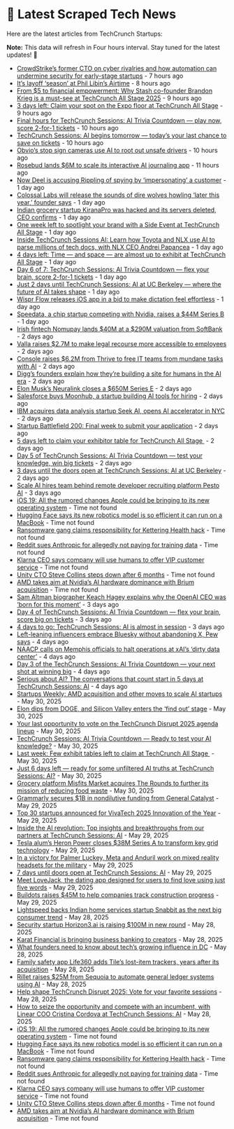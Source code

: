 
# 📰 Latest Scraped Tech News

Here are the latest articles from TechCrunch Startups:

**Note:** This data will refresh in Four hours interval. Stay tuned for the latest updates! 🔄
- [CrowdStrike’s former CTO on cyber rivalries and how automation can undermine security for early-stage startups](https://techcrunch.com/podcast/crowdstrikes-former-cto-on-cyber-rivalries-and-how-automation-can-undermine-security-for-early-stage-startups/) - 7 hours ago
- [It’s layoff ‘season’ at Phil Libin’s Airtime](https://techcrunch.com/2025/06/04/its-layoff-season-at-phil-libins-airtime/) - 8 hours ago
- [From $5 to financial empowerment: Why Stash co-founder Brandon Krieg is a must-see at TechCrunch All Stage 2025](https://techcrunch.com/2025/06/04/from-5-to-financial-empowerment-why-stash-co-founder-brandon-krieg-is-a-must-see-at-techcrunch-all-stage-2025/) - 9 hours ago
- [3 days left: Claim your spot on the Expo floor at TechCrunch All Stage](https://techcrunch.com/2025/06/04/3-days-left-claim-your-spot-on-the-expo-floor-at-techcrunch-all-stage/) - 9 hours ago
- [Final hours for TechCrunch Sessions: AI Trivia Countdown — play now, score 2-for-1 tickets](https://techcrunch.com/2025/06/04/final-hours-techcrunch-sessions-ai-trivia-countdown-play-now-score-2-for-1-tickets/) - 10 hours ago
- [TechCrunch Sessions: AI begins tomorrow — today’s your last chance to save on tickets](https://techcrunch.com/2025/06/04/techcrunch-sessions-ai-begins-tomorrow-todays-your-last-chance-to-save/) - 10 hours ago
- [Obvio’s stop sign cameras use AI to root out unsafe drivers](https://techcrunch.com/2025/06/04/obvios-stop-sign-cameras-use-ai-to-root-out-unsafe-drivers/) - 10 hours ago
- [Rosebud lands $6M to scale its interactive AI journaling app](https://techcrunch.com/2025/06/04/rosebud-lands-6m-to-scale-its-interactive-ai-journaling-app/) - 11 hours ago
- [Now Deel is accusing Rippling of spying by ‘impersonating’ a customer](https://techcrunch.com/2025/06/03/now-deel-is-accusing-rippling-of-spying-by-impersonating-a-customer/) - 1 day ago
- [Colossal Labs will release the sounds of dire wolves howling ‘later this year,’ founder says](https://techcrunch.com/2025/06/03/colossal-labs-will-release-the-sounds-of-dire-wolves-howling-later-this-year-founder-says/) - 1 day ago
- [Indian grocery startup KiranaPro was hacked and its servers deleted, CEO confirms](https://techcrunch.com/2025/06/03/indian-grocery-startup-kiranapro-was-hacked-and-its-servers-deleted-ceo-confirms/) - 1 day ago
- [One week left to spotlight your brand with a Side Event at TechCrunch All Stage](https://techcrunch.com/2025/06/03/one-week-left-to-spotlight-your-brand-with-a-side-event-at-techcrunch-all-stage/) - 1 day ago
- [Inside TechCrunch Sessions AI: Learn how Toyota and NLX use AI to parse millions of tech docs, with NLX CEO Andrei Papancea](https://techcrunch.com/2025/06/03/inside-techcrunch-sessions-ai-learn-how-toyota-and-nlx-use-ai-to-parse-millions-of-tech-docs-with-nlx-ceo-andrei-papancea/) - 1 day ago
- [4 days left: Time — and space — are almost up to exhibit at TechCrunch All Stage](https://techcrunch.com/2025/06/03/4-days-left-time-and-space-are-almost-up-to-exhibit-at-techcrunch-all-stage/) - 1 day ago
- [Day 6 of 7: TechCrunch Sessions: AI Trivia Countdown — flex your brain, score 2-for-1 tickets](https://techcrunch.com/2025/06/03/day-6-of-techcrunch-sessions-ai-trivia-countdown-flex-your-brain-score-a-2-for-1-ticket-deal/) - 1 day ago
- [Just 2 days until TechCrunch Sessions: AI at UC Berkeley — where the future of AI takes shape](https://techcrunch.com/2025/06/03/just-2-days-until-techcrunch-sessions-ai-at-uc-berkeley-where-the-future-of-ai-takes-shape/) - 1 day ago
- [Wispr Flow releases iOS app in a bid to make dictation feel effortless](https://techcrunch.com/2025/06/03/wispr-flow-releases-ios-app-in-a-bid-to-make-dictation-feel-effortless/) - 1 day ago
- [Speedata, a chip startup competing with Nvidia, raises a $44M Series B](https://techcrunch.com/2025/06/03/speedata-a-chip-startup-competing-with-nvidia-raises-a-44m-series-b/) - 1 day ago
- [Irish fintech Nomupay lands $40M at a $290M valuation from SoftBank](https://techcrunch.com/2025/06/03/irish-fintech-startup-nomupay-lands-another-40m-at-a-290m-valuation-from-softbank-just-5-months-after-its-last-raise/) - 2 days ago
- [Valla raises $2.7M to make legal recourse more accessible to employees](https://techcrunch.com/2025/06/02/valla-raises-2-7m-to-make-legal-recourse-more-accessible-to-employees/) - 2 days ago
- [Console raises $6.2M from Thrive to free IT teams from mundane tasks with AI](https://techcrunch.com/2025/06/02/console-raises-6-2m-from-thrive-to-free-it-teams-from-mundane-tasks-with-ai/) - 2 days ago
- [Digg’s founders explain how they’re building a site for humans in the AI era](https://techcrunch.com/2025/06/02/diggs-founders-explain-how-theyre-building-a-site-for-humans-in-the-ai-era/) - 2 days ago
- [Elon Musk’s Neuralink closes a $650M Series E](https://techcrunch.com/2025/06/02/elon-musks-neuralink-closes-a-650m-series-e/) - 2 days ago
- [Salesforce buys Moonhub, a startup building AI tools for hiring](https://techcrunch.com/2025/06/02/salesforce-buys-moonhub-a-startup-building-ai-tools-for-hiring/) - 2 days ago
- [IBM acquires data analysis startup Seek AI, opens AI accelerator in NYC](https://techcrunch.com/2025/06/02/ibm-acquires-data-analysis-startup-seek-ai-opens-ai-accelerator-in-nyc/) - 2 days ago
- [Startup Battlefield 200: Final week to submit your application](https://techcrunch.com/2025/06/02/startup-battlefield-200-final-week-to-submit-your-application/) - 2 days ago
- [5 days left to claim your exhibitor table for TechCrunch All Stage ](https://techcrunch.com/2025/06/02/5-days-left-to-claim-your-exhibitor-table-for-techcrunch-all-stage/) - 2 days ago
- [Day 5 of TechCrunch Sessions: AI Trivia Countdown — test your knowledge, win big tickets](https://techcrunch.com/2025/06/02/day-5-of-techcrunch-sessions-ai-trivia-countdown-test-your-knowledge-win-big-tickets/) - 2 days ago
- [3 days until the doors open at TechCrunch Sessions: AI at UC Berkeley](https://techcrunch.com/2025/06/02/3-days-until-the-doors-open-at-techcrunch-sessions-ai-in-berkeley/) - 2 days ago
- [Scale AI hires team behind remote developer recruiting platform Pesto AI](https://techcrunch.com/2025/06/02/scale-ai-hires-team-behind-remote-developer-recruiting-platform-pesto-ai/) - 3 days ago
- [iOS 19: All the rumored changes Apple could be bringing to its new operating system](https://techcrunch.com/2025/06/04/ios-19-all-the-rumored-changes-apple-could-be-bringing-to-its-new-operating-system/) - Time not found
- [Hugging Face says its new robotics model is so efficient it can run on a MacBook](https://techcrunch.com/2025/06/04/hugging-face-says-its-new-robotics-model-is-so-efficient-it-can-run-on-a-macbook/) - Time not found
- [Ransomware gang claims responsibility for Kettering Health hack](https://techcrunch.com/2025/06/04/ransomware-gang-claims-responsibility-for-kettering-health-hack/) - Time not found
- [Reddit sues Anthropic for allegedly not paying for training data](https://techcrunch.com/2025/06/04/reddit-sues-anthropic-for-allegedly-not-paying-for-training-data/) - Time not found
- [Klarna CEO says company will use humans to offer VIP customer service](https://techcrunch.com/2025/06/04/klarna-ceo-says-company-will-use-humans-to-offer-vip-customer-service/) - Time not found
- [Unity CTO Steve Collins steps down after 6 months](https://techcrunch.com/2025/06/04/unity-cto-steve-collins-steps-down-after-six-months/) - Time not found
- [AMD takes aim at Nvidia’s AI hardware dominance with Brium acquisition](https://techcrunch.com/2025/06/04/amd-takes-aim-at-nvidias-ai-hardware-dominance-with-brium-acquisition/) - Time not found
- [Sam Altman biographer Keach Hagey explains why the OpenAI CEO was ‘born for this moment’](https://techcrunch.com/2025/06/01/sam-altman-biographer-keach-hagey-explains-why-the-openai-ceo-was-born-for-this-moment/) - 3 days ago
- [Day 4 of TechCrunch Sessions: AI Trivia Countdown — flex your brain, score big on tickets](https://techcrunch.com/2025/06/01/day-4-of-techcrunch-sessions-ai-trivia-countdown-flex-your-brain-score-big-on-tickets/) - 3 days ago
- [4 days to go: TechCrunch Sessions: AI is almost in session](https://techcrunch.com/2025/06/01/4-days-to-go-techcrunch-sessions-ai-is-almost-in-session/) - 3 days ago
- [Left-leaning influencers embrace Bluesky without abandoning X, Pew says](https://techcrunch.com/2025/05/31/left-leaning-influencers-embrace-bluesky-without-abandoning-x-pew-says/) - 4 days ago
- [NAACP calls on Memphis officials to halt operations at xAI’s ‘dirty data center’](https://techcrunch.com/2025/05/31/naacp-calls-on-officials-to-halt-operations-at-xais-dirty-data-center-in-memphis/) - 4 days ago
- [Day 3 of the TechCrunch Sessions: AI Trivia Countdown — your next shot at winning big](https://techcrunch.com/2025/05/31/day-3-of-the-techcrunch-sessions-ai-trivia-countdown-your-next-shot-at-winning-big/) - 4 days ago
- [Serious about AI? The conversations that count start in 5 days at TechCrunch Sessions: AI](https://techcrunch.com/2025/05/31/serious-about-ai-the-conversations-that-count-start-in-5-days-at-techcrunch-sessions-ai/) - 4 days ago
- [Startups Weekly: AMD acquisition and other moves to scale AI startups](https://techcrunch.com/2025/05/30/startups-weekly-amd-acquisition-and-other-moves-to-scale-ai-startups/) - May 30, 2025
- [Elon dips from DOGE, and Silicon Valley enters the ‘find out’ stage](https://techcrunch.com/podcast/elon-dips-from-doge-and-silicon-valley-enters-the-find-out-stage/) - May 30, 2025
- [Your last opportunity to vote on the TechCrunch Disrupt 2025 agenda lineup](https://techcrunch.com/2025/05/30/your-last-opportunity-to-vote-on-the-techcrunch-disrupt-2025-agenda-lineup/) - May 30, 2025
- [TechCrunch Sessions: AI Trivia Countdown — Ready to test your AI knowledge?](https://techcrunch.com/2025/05/30/tc-sessions-ai-trivia-countdown-ready-to-test-your-ai-knowledge/) - May 30, 2025
- [Last week: Few exhibit tables left to claim at TechCrunch All Stage ](https://techcrunch.com/2025/05/30/last-week-few-exhibit-tables-left-to-claim-at-techcrunch-all-stage/) - May 30, 2025
- [Just 6 days left — ready for some unfiltered AI truths at TechCrunch Sessions: AI?](https://techcrunch.com/2025/05/30/just-6-days-left-ready-for-some-unfiltered-ai-truths-at-techcrunch-sessions-ai/) - May 30, 2025
- [Grocery platform Misfits Market acquires The Rounds to further its mission of reducing food waste](https://techcrunch.com/2025/05/30/grocery-platform-misfits-market-acquires-the-rounds-to-further-its-mission-of-reducing-food-waste/) - May 30, 2025
- [Grammarly secures $1B in nondilutive funding from General Catalyst](https://techcrunch.com/2025/05/29/grammarly-secures-1b-in-non-dilutive-funding-from-general-catalyst/) - May 29, 2025
- [Top 30 startups announced for VivaTech 2025 Innovation of the Year](https://techcrunch.com/2025/05/29/top-30-startups-announced-for-vivatech-2025-innovation-of-the-year-award/) - May 29, 2025
- [Inside the AI revolution: Top insights and breakthroughs from our partners at TechCrunch Sessions: AI](https://techcrunch.com/2025/05/29/inside-the-ai-revolution-top-insights-and-breakthroughs-from-our-partners-at-techcrunch-sessions-ai/) - May 29, 2025
- [Tesla alum’s Heron Power closes $38M Series A to transform key grid technology](https://techcrunch.com/2025/05/29/tesla-alums-heron-power-closes-38m-series-a-to-transform-key-grid-technology/) - May 29, 2025
- [In a victory for Palmer Luckey, Meta and Anduril work on mixed reality headsets for the military](https://techcrunch.com/2025/05/29/in-a-victory-for-palmer-luckey-meta-and-anduril-work-on-mixed-reality-headsets-for-the-military/) - May 29, 2025
- [7 days until doors open at TechCrunch Sessions: AI](https://techcrunch.com/2025/05/29/7-days-until-doors-open-at-techcrunch-sessions-ai/) - May 29, 2025
- [Meet LoveJack, the dating app designed for users to find love using just five words](https://techcrunch.com/2025/05/29/meet-lovejack-the-dating-app-designed-for-users-to-find-love-using-just-five-words/) - May 29, 2025
- [Buildots raises $45M to help companies track construction progress](https://techcrunch.com/2025/05/29/buildots-raises-45m-to-help-companies-track-construction-progress/) - May 29, 2025
- [Lightspeed backs Indian home services startup Snabbit as the next big consumer trend](https://techcrunch.com/2025/05/28/lightspeed-backs-indian-home-services-startup-snabbit-as-the-next-big-consumer-trend/) - May 28, 2025
- [Security startup Horizon3.ai is raising $100M in new round](https://techcrunch.com/2025/05/28/security-startup-horizon3-ai-is-raising-100m-in-new-round/) - May 28, 2025
- [Karat Financial is bringing business banking to creators](https://techcrunch.com/2025/05/28/karat-financial-is-bringing-business-banking-to-creators/) - May 28, 2025
- [What founders need to know about tech’s growing influence in DC](https://techcrunch.com/podcast/what-founders-need-to-know-about-techs-growing-influence-in-d-c/) - May 28, 2025
- [Family safety app Life360 adds Tile’s lost-item trackers, years after its acquisition](https://techcrunch.com/2025/05/28/family-safety-app-life360-adds-tiles-lost-item-trackers-years-after-its-acquisition/) - May 28, 2025
- [Rillet raises $25M from Sequoia to automate general ledger systems using AI](https://techcrunch.com/2025/05/28/rillet-raises-25m-from-sequoia-to-automate-general-ledger-systems-using-ai/) - May 28, 2025
- [Help shape TechCrunch Disrupt 2025: Vote for your favorite sessions](https://techcrunch.com/2025/05/28/help-shape-techcrunch-disrupt-2025-vote-for-your-favorite-sessions/) - May 28, 2025
- [How to seize the opportunity and compete with an incumbent, with Linear COO Cristina Cordova at TechCrunch Sessions: AI](https://techcrunch.com/2025/05/28/how-to-seize-the-opportunity-and-compete-with-an-incumbent-with-linear-coo-cristina-cordova-at-techcrunch-sessions-ai/) - May 28, 2025
- [iOS 19: All the rumored changes Apple could be bringing to its new operating system](https://techcrunch.com/2025/06/04/ios-19-all-the-rumored-changes-apple-could-be-bringing-to-its-new-operating-system/) - Time not found
- [Hugging Face says its new robotics model is so efficient it can run on a MacBook](https://techcrunch.com/2025/06/04/hugging-face-says-its-new-robotics-model-is-so-efficient-it-can-run-on-a-macbook/) - Time not found
- [Ransomware gang claims responsibility for Kettering Health hack](https://techcrunch.com/2025/06/04/ransomware-gang-claims-responsibility-for-kettering-health-hack/) - Time not found
- [Reddit sues Anthropic for allegedly not paying for training data](https://techcrunch.com/2025/06/04/reddit-sues-anthropic-for-allegedly-not-paying-for-training-data/) - Time not found
- [Klarna CEO says company will use humans to offer VIP customer service](https://techcrunch.com/2025/06/04/klarna-ceo-says-company-will-use-humans-to-offer-vip-customer-service/) - Time not found
- [Unity CTO Steve Collins steps down after 6 months](https://techcrunch.com/2025/06/04/unity-cto-steve-collins-steps-down-after-six-months/) - Time not found
- [AMD takes aim at Nvidia’s AI hardware dominance with Brium acquisition](https://techcrunch.com/2025/06/04/amd-takes-aim-at-nvidias-ai-hardware-dominance-with-brium-acquisition/) - Time not found